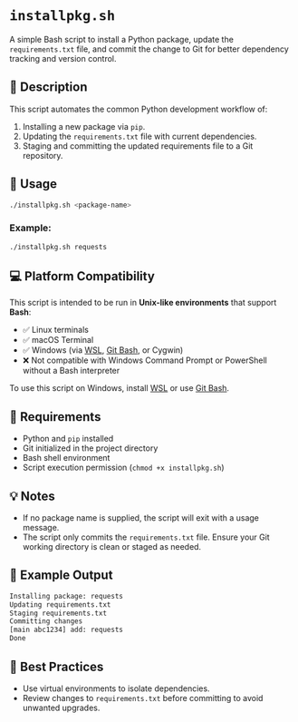 # `installpkg.sh`

A simple Bash script to install a Python package, update the `requirements.txt` file, and commit the change to Git for better dependency tracking and version control.

## 📄 Description

This script automates the common Python development workflow of:

1. Installing a new package via `pip`.
2. Updating the `requirements.txt` file with current dependencies.
3. Staging and committing the updated requirements file to a Git repository.

## 🚀 Usage

```bash
./installpkg.sh <package-name>
```

### Example:

```bash
./installpkg.sh requests
```

## 💻 Platform Compatibility

This script is intended to be run in **Unix-like environments** that support **Bash**:

* ✅ Linux terminals
* ✅ macOS Terminal
* ✅ Windows (via [WSL](https://learn.microsoft.com/en-us/windows/wsl/install), [Git Bash](https://gitforwindows.org/), or Cygwin)
* ❌ Not compatible with Windows Command Prompt or PowerShell without a Bash interpreter

To use this script on Windows, install [WSL](https://learn.microsoft.com/en-us/windows/wsl/install) or use [Git Bash](https://gitforwindows.org/).

## 🔧 Requirements

* Python and `pip` installed
* Git initialized in the project directory
* Bash shell environment
* Script execution permission (`chmod +x installpkg.sh`)

## 💡 Notes

* If no package name is supplied, the script will exit with a usage message.
* The script only commits the `requirements.txt` file. Ensure your Git working directory is clean or staged as needed.

## 📁 Example Output

```bash
Installing package: requests
Updating requirements.txt
Staging requirements.txt
Committing changes
[main abc1234] add: requests
Done
```

## 🧼 Best Practices

* Use virtual environments to isolate dependencies.
* Review changes to `requirements.txt` before committing to avoid unwanted upgrades.
